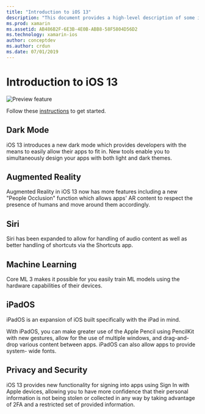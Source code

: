 ```yaml
---
title: "Introduction to iOS 13"
description: "This document provides a high-level description of some iOS 13 APIs for which Xamarin's preview release provides C# bindings."
ms.prod: xamarin
ms.assetid: AB486B2F-6E3B-4E0B-ABB8-58F5804D56D2
ms.technology: xamarin-ios
author: conceptdev
ms.author: crdun
ms.date: 07/01/2019
---
```

# Introduction to iOS 13

![Preview feature](~/media/shared/preview.png)

Follow these [instructions](~/ios/platform/ios13/get-started.md) to get started.

## Dark Mode

iOS 13 introduces a new dark mode which provides developers with the
means to easily allow their apps to fit in. New tools enable
you to simultaneously design your apps with both light and dark themes.

## Augmented Reality

Augmented Reality in iOS 13 now has more features including a new
"People Occlusion" function which allows apps' AR content to respect the
presence of humans and move around them accordingly.

## Siri

Siri has been expanded to allow for handling of audio content as well as
better handling of shortcuts via the Shortcuts app.

## Machine Learning

Core ML 3 makes it possible for you easily train ML models using the
hardware capabilities of their devices.

## iPadOS

iPadOS is an expansion of iOS built specifically with the iPad in mind.

With iPadOS, you can make greater use of the Apple Pencil using PencilKit
with new gestures, allow for the use of multiple windows, and drag-and-drop
various content between apps. iPadOS can also allow apps to provide system-
wide fonts.

## Privacy and Security

iOS 13 provides new functionality for signing into apps using Sign In with
Apple devices, allowing you to have more confidence that their personal
information is not being stolen or collected in any way by taking advantage
of 2FA and a restricted set of provided information.
